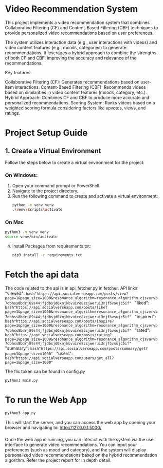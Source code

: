 # Video Recommendation System

This project implements a video recommendation system that combines Collaborative Filtering (CF) and Content-Based Filtering (CBF) techniques to provide personalized video recommendations based on user preferences.

The system utilizes interaction data (e.g., user interactions with videos) and video content features (e.g., moods, categories) to generate recommendations. It leverages a hybrid approach to combine the strengths of both CF and CBF, improving the accuracy and relevance of the recommendations.

Key features:

Collaborative Filtering (CF): Generates recommendations based on user-item interactions.
Content-Based Filtering (CBF): Recommends videos based on similarities in video content features (moods, category, etc.).
Hybrid Approach: Combines CF and CBF to produce more accurate and personalized recommendations.
Scoring System: Ranks videos based on a weighted scoring formula considering factors like upvotes, views, and ratings.

# Project Setup Guide

## 1. Create a Virtual Environment

Follow the steps below to create a virtual environment for the project:

### On Windows:

1. Open your command prompt or PowerShell.
2. Navigate to the project directory.
3. Run the following command to create and activate a virtual environment:
   ```bash
   python -m venv venv
   .\venv\Scripts\activate
   ```

### On Mac

```bash
python3 -m venv venv
source venv/bin/activate
```

4. Install Packages from requirements.txt:

   ```bash
   pip3 install -r requirements.txt
   ```

# Fetch the api data

The code related to the api is in api_fetcher.py in fetcher.
API links:
    "viewed": 
    ```bash"https://api.socialverseapp.com/posts/view?page=1&page_size=1000&resonance_algorithm=resonance_algorithm_cjsvervb7dbhss8bdrj89s44jfjdbsjd0xnjkbvuire8zcjwerui3njfbvsujc5if"
    ```
    "liked": 
    ```bash"https://api.socialverseapp.com/posts/like?page=1&page_size=1000&resonance_algorithm=resonance_algorithm_cjsvervb7dbhss8bdrj89s44jfjdbsjd0xnjkbvuire8zcjwerui3njfbvsujc5if"
    ```
    "inspired": 
    ```bash"https://api.socialverseapp.com/posts/inspire?page=1&page_size=1000&resonance_algorithm=resonance_algorithm_cjsvervb7dbhss8bdrj89s44jfjdbsjd0xnjkbvuire8zcjwerui3njfbvsujc5if"
    ```
    "rated": 
    ```bash"https://api.socialverseapp.com/posts/rating?page=1&page_size=1000&resonance_algorithm=resonance_algorithm_cjsvervb7dbhss8bdrj89s44jfjdbsjd0xnjkbvuire8zcjwerui3njfbvsujc5if"
    ```
    "summary": 
    ```bash"https://api.socialverseapp.com/posts/summary/get?page=1&page_size=1000"
    ```
    "users": 
    ```bash"https://api.socialverseapp.com/users/get_all?page=1&page_size=1000"
    ```

The flic token can be found in config.py

```bash
python3 main.py
```

# To run the Web App

```bash
python3 app.py
```

This will start the server, and you can access the web app by opening your browser and navigating to:
http://127.0.0.1:5000/

###

Once the web app is running, you can interact with the system via the user interface to generate video recommendations. You can input your preferences (such as mood and category), and the system will display personalized video recommendations based on the hybrid recommendation algorithm.
Refer the project report for in depth detail.
